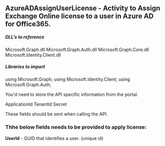 ## AzureADAssignUserLicense - Activity to Assign Exchange Online license to a user in Azure AD for Office365.

##### DLL's to reference
Microsoft.Graph.dll
Microsoft.Graph.Auth.dll
Microsoft.Graph.Core.dll
Microsoft.Identity.Client.dll

##### Libraries to import
using Microsoft.Graph;
using Microsoft.Identity.Client;
using Microsoft.Graph.Auth;

You'd need to store the API specific information from the portal.

ApplicationId
TenantId
Secret

These fields should be sent when calling the API.

### Thhe below fields needs to be provided to apply license:
**UserId**			  - GUID that identifies a user. (unique id) 	                    
